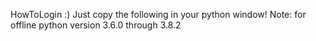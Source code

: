 HowToLogin :)
Just copy the following in your python window!
Note: for offline python version 3.6.0 through 3.8.2 
